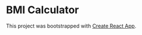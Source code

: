 # BMI Calculator

This project was bootstrapped with [Create React App](https://github.com/facebook/create-react-app).
